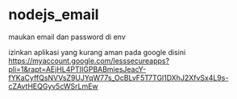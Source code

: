 # nodejs_email

maukan email dan password di env

izinkan aplikasi yang kurang aman pada google disini https://myaccount.google.com/lesssecureapps?pli=1&rapt=AEjHL4PTIIGPBABmiesJeacY-fYKaCyffQsNVVsZ9UJYqW77s_OcBLvF5T7TGl1DXhJ2XfvSx4L9s-cZAvtHEQGyv5cWSrLmEw
